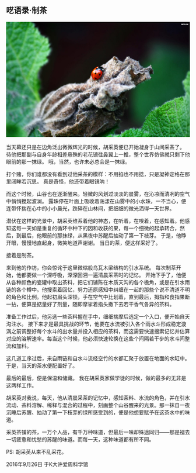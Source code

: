 ## 呓语录·制茶

![图片来自网络](figure1.jpg)

当天幕还只是在边角泛出微微辉光的时候，胡采英便已开始凝身于山间采茶了。
待他把那副与自身年龄相差悬殊的老花镜往鼻翼上一推，整个世界仿佛就只剩下他眼前的那一抹绿。
哦，当然，也许未必总会是一抹绿。

打个赌，你们谁都没有看到过他采茶的模样：不用掐也不用捻，只是凝神定格在那里闭眸若沉思。
真是奇怪，他还带着眼镜呐！

而这个时候，山谷也在逐渐醒来。轻微的风划过淡淡的晨雾，在沁凉而清冽的空气中悄悄搅起波澜。
露珠停在叶面上吸收着荡漾在山雾中的小水珠，一不当心，便连带怀揣在心中的小小晨光，跌碎在山林间，把细细的微光洒得一天世界。

潜伏在这样的光景中，胡采英维系着他的神态，在听着，在嗅着，在感知着。他感知这每一天如是重复的循环中种下的因和收获的果，每一个细微的起承转合，然后，到最后，他眼前的那抹绿，从黑夜中苏醒后抽动了第一下枝芽。
于是，他睁开眼，慢慢地直起身，微笑地道声谢谢。
当日的茶，便这样采好了。

接着是制茶。

来到他的作坊，你会惊诧于这里微缩般乌瓦木梁结构的引水系统。
每次制茶开始，他都要做一个深呼吸，深深回溯一遍清晨采茶时的记忆。
开始下手了，他便从各种颜色的瓷罐中取出茶料，把它们铺陈在木质天沟的各个檐角，或是在引水雨链的各个樽中。他搜索着回忆，努力还原感知中纠缠在一起的那些个说不清道不明的角色和比例。他起初眉头深锁，手在空气中比划着，直到最后，拇指和食指果断一拈，便算是掂量好了剂量，随即摩挲着指头撒下去若干香气各异的茶料。

准备工作过后，他另选一些茶料握在手中，细细揣摩后选定一个入口，便开始自天沟注水。
接下来才是最具挑战的环节，他要在水流被引入各个雨水斗形成稳定漩涡之前调整好每个水斗的出水量并投入相应的茶料，而这需要快速搜索记忆并估算对应的溶解速率。每当这个时候，他必须快速轮换在这些个间隔若干步的水斗间整流和加料。

这几道工序过后，来自雨链和自水斗流经空竹的水都汇聚于放置在地面的水缸中。
于是，当天的茶水便配置好了。

最后的最后，便是保温和储藏。
我在胡采英家做学徒的时候，做的最多的无非是这两样工作。

胡采英对我说，每天，他从清晨采茶的记忆中，感知茶料、水流的角色，并在引水流动、茶料溶解、稀释与混合的过程中，刻画整个山谷醒来的光景。那一抹自一夜沉睡后苏醒、抽动了第一下枝芽的绿所感受到的，便是他想要赋予在这茶水中的味道。

采英茶铺的茶，一万个人品，有千万种味道，但最后一味却殊途同归——那是褪去一切疲惫和忧愁的苏醒的味道。而每一天，这种味道都有所不同。

PS: 胡采英从来不乱采花。

2016年9月26日
于K大许爱周科学馆
